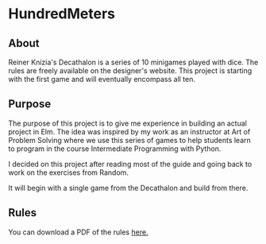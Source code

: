 # HundredMeters

## About
Reiner Knizia's Decathalon is a series of 10 minigames played with dice. The rules are freely available on the designer's website. This project is starting with the first game and will eventually encompass all ten.

## Purpose
The purpose of this project is to give me experience in building an actual project in Elm. The idea was inspired by my work as an instructor at Art of Problem Solving where we use this series of games to help students learn to program in the course Intermediate Programming with Python. 

I decided on this project after reading most of the guide and going back to work on the exercises from Random.

It will begin with a single game from the Decathalon and build from there.

## Rules
You can download a PDF of the rules [here.](https://www.knizia.de/wp-content/uploads/reiner/freebies/Website-Decathlon.pdf)
